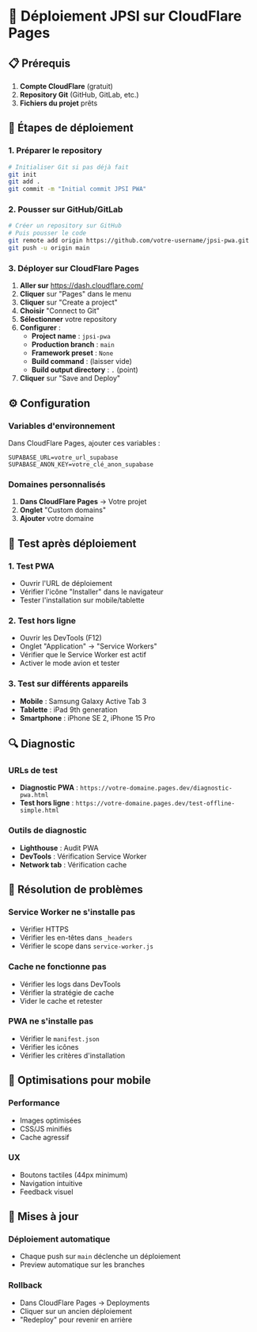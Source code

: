 # 🚀 Déploiement JPSI sur CloudFlare Pages

## 📋 Prérequis

1. **Compte CloudFlare** (gratuit)
2. **Repository Git** (GitHub, GitLab, etc.)
3. **Fichiers du projet** prêts

## 🔧 Étapes de déploiement

### **1. Préparer le repository**

```bash
# Initialiser Git si pas déjà fait
git init
git add .
git commit -m "Initial commit JPSI PWA"
```

### **2. Pousser sur GitHub/GitLab**

```bash
# Créer un repository sur GitHub
# Puis pousser le code
git remote add origin https://github.com/votre-username/jpsi-pwa.git
git push -u origin main
```

### **3. Déployer sur CloudFlare Pages**

1. **Aller sur** https://dash.cloudflare.com/
2. **Cliquer** sur "Pages" dans le menu
3. **Cliquer** sur "Create a project"
4. **Choisir** "Connect to Git"
5. **Sélectionner** votre repository
6. **Configurer** :
   - **Project name** : `jpsi-pwa`
   - **Production branch** : `main`
   - **Framework preset** : `None`
   - **Build command** : (laisser vide)
   - **Build output directory** : `.` (point)
7. **Cliquer** sur "Save and Deploy"

## ⚙️ Configuration

### **Variables d'environnement**

Dans CloudFlare Pages, ajouter ces variables :

```
SUPABASE_URL=votre_url_supabase
SUPABASE_ANON_KEY=votre_clé_anon_supabase
```

### **Domaines personnalisés**

1. **Dans CloudFlare Pages** → Votre projet
2. **Onglet** "Custom domains"
3. **Ajouter** votre domaine

## 🧪 Test après déploiement

### **1. Test PWA**
- Ouvrir l'URL de déploiement
- Vérifier l'icône "Installer" dans le navigateur
- Tester l'installation sur mobile/tablette

### **2. Test hors ligne**
- Ouvrir les DevTools (F12)
- Onglet "Application" → "Service Workers"
- Vérifier que le Service Worker est actif
- Activer le mode avion et tester

### **3. Test sur différents appareils**
- **Mobile** : Samsung Galaxy Active Tab 3
- **Tablette** : iPad 9th generation
- **Smartphone** : iPhone SE 2, iPhone 15 Pro

## 🔍 Diagnostic

### **URLs de test**
- **Diagnostic PWA** : `https://votre-domaine.pages.dev/diagnostic-pwa.html`
- **Test hors ligne** : `https://votre-domaine.pages.dev/test-offline-simple.html`

### **Outils de diagnostic**
- **Lighthouse** : Audit PWA
- **DevTools** : Vérification Service Worker
- **Network tab** : Vérification cache

## 🐛 Résolution de problèmes

### **Service Worker ne s'installe pas**
- Vérifier HTTPS
- Vérifier les en-têtes dans `_headers`
- Vérifier le scope dans `service-worker.js`

### **Cache ne fonctionne pas**
- Vérifier les logs dans DevTools
- Vérifier la stratégie de cache
- Vider le cache et retester

### **PWA ne s'installe pas**
- Vérifier le `manifest.json`
- Vérifier les icônes
- Vérifier les critères d'installation

## 📱 Optimisations pour mobile

### **Performance**
- Images optimisées
- CSS/JS minifiés
- Cache agressif

### **UX**
- Boutons tactiles (44px minimum)
- Navigation intuitive
- Feedback visuel

## 🔄 Mises à jour

### **Déploiement automatique**
- Chaque push sur `main` déclenche un déploiement
- Preview automatique sur les branches

### **Rollback**
- Dans CloudFlare Pages → Deployments
- Cliquer sur un ancien déploiement
- "Redeploy" pour revenir en arrière
